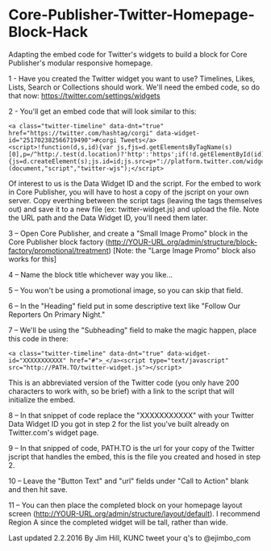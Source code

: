 # Core-Publisher-Twitter-Homepage-Block-Hack
Adapting the embed code for Twitter's widgets to build a block for Core Publisher's modular responsive homepage.

1 - Have you created the Twitter widget you want to use? Timelines, Likes, Lists, Search or Collections should work. We'll need the embed code, so do that now: https://twitter.com/settings/widgets

2 - You'll get an embed code that will look similar to this:

    <a class="twitter-timeline" data-dnt="true" href="https://twitter.com/hashtag/corgi" data-widget-id="251702382566719490">#corgi Tweets</a>
    <script>!function(d,s,id){var js,fjs=d.getElementsByTagName(s)[0],p=/^http:/.test(d.location)?'http':'https';if(!d.getElementById(id)){js=d.createElement(s);js.id=id;js.src=p+"://platform.twitter.com/widgets.js";fjs.parentNode.insertBefore(js,fjs);}}(document,"script","twitter-wjs");</script>

Of interest to us is the Data Widget ID and the script. For the embed to work in Core Publisher, you will have to host a copy of the jscript on your own server. Copy everthing between the script tags (leaving the tags themselves out) and save it to a new file (ex: twitter-widget.js) and upload the file. Note the URL path and the Data Widget ID, you'll need them later.

3 – Open Core Publisher, and create a "Small Image Promo" block in the Core Publisher block factory (http://YOUR-URL.org/admin/structure/block-factory/promotional/treatment) [Note: the "Large Image Promo" block also works for this]

4 – Name the block title whichever way you like...

5 – You won't be using a promotional image, so you can skip that field.

6 – In the "Heading" field put in some descriptive text like "Follow Our Reporters On Primary Night."

7 – We'll be using the "Subheading" field to make the magic happen, place this code in there:

    <a class="twitter-timeline" data-dnt="true" data-widget-id="XXXXXXXXXXX" href="#">_</a><script type="text/javascript" src="http://PATH.TO/twitter-widget.js"></script>

This is an abbreviated version of the Twitter code (you only have 200 characters to work with, so be brief) with a link to the script that will initialize the embed.

8 – In that snippet of code replace the "XXXXXXXXXXX" with your Twitter Data Widget ID you got in step 2 for the list you've built already on Twitter.com's widget page.

9 – In that snipped of code, PATH.TO is the url for your copy of the Twitter jscript that handles the embed, this is the file you created and hosed in step 2.  

10 – Leave the "Button Text" and "url" fields under "Call to Action" blank and then hit save.

11 – You can then place the completed block on your homepage layout screen (http://YOUR-URL.org/admin/structure/layout/default). I recommend Region A since the completed widget will be tall, rather than wide.

Last updated 2.2.2016 By Jim Hill, KUNC tweet your q's to @ejimbo_com
